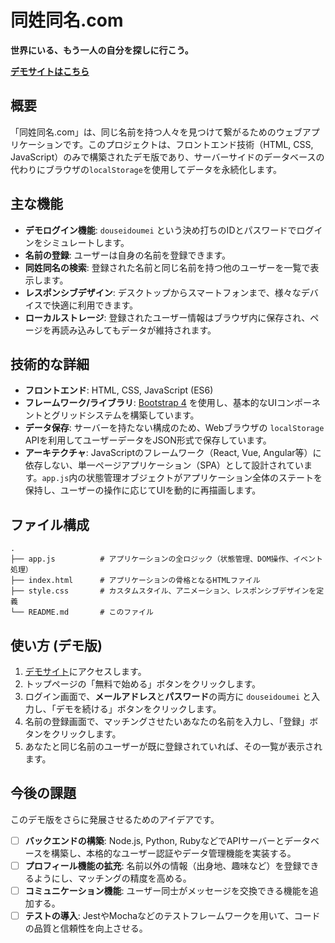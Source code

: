 # 同姓同名.com

**世界にいる、もう一人の自分を探しに行こう。**

[**デモサイトはこちら**](https://x007rw.github.io/douseidoumei/)

## 概要

「同姓同名.com」は、同じ名前を持つ人々を見つけて繋がるためのウェブアプリケーションです。このプロジェクトは、フロントエンド技術（HTML, CSS, JavaScript）のみで構築されたデモ版であり、サーバーサイドのデータベースの代わりにブラウザの`localStorage`を使用してデータを永続化します。

## 主な機能

- **デモログイン機能**: `douseidoumei` という決め打ちのIDとパスワードでログインをシミュレートします。
- **名前の登録**: ユーザーは自身の名前を登録できます。
- **同姓同名の検索**: 登録された名前と同じ名前を持つ他のユーザーを一覧で表示します。
- **レスポンシブデザイン**: デスクトップからスマートフォンまで、様々なデバイスで快適に利用できます。
- **ローカルストレージ**: 登録されたユーザー情報はブラウザ内に保存され、ページを再読み込みしてもデータが維持されます。

## 技術的な詳細

- **フロントエンド**: HTML, CSS, JavaScript (ES6)
- **フレームワーク/ライブラリ**: [Bootstrap 4](https://getbootstrap.com/docs/4.5/getting-started/introduction/) を使用し、基本的なUIコンポーネントとグリッドシステムを構築しています。
- **データ保存**: サーバーを持たない構成のため、Webブラウザの `localStorage` APIを利用してユーザーデータをJSON形式で保存しています。
- **アーキテクチャ**: JavaScriptのフレームワーク（React, Vue, Angular等）に依存しない、単一ページアプリケーション（SPA）として設計されています。`app.js`内の状態管理オブジェクトがアプリケーション全体のステートを保持し、ユーザーの操作に応じてUIを動的に再描画します。

## ファイル構成

```
.
├── app.js          # アプリケーションの全ロジック（状態管理、DOM操作、イベント処理）
├── index.html      # アプリケーションの骨格となるHTMLファイル
├── style.css       # カスタムスタイル、アニメーション、レスポンシブデザインを定義
└── README.md       # このファイル
```

## 使い方 (デモ版)

1.  [デモサイト](https://x007rw.github.io/douseidoumei/)にアクセスします。
2.  トップページの「無料で始める」ボタンをクリックします。
3.  ログイン画面で、**メールアドレス**と**パスワード**の両方に `douseidoumei` と入力し、「デモを続ける」ボタンをクリックします。
4.  名前の登録画面で、マッチングさせたいあなたの名前を入力し、「登録」ボタンをクリックします。
5.  あなたと同じ名前のユーザーが既に登録されていれば、その一覧が表示されます。

## 今後の課題

このデモ版をさらに発展させるためのアイデアです。

- [ ] **バックエンドの構築**: Node.js, Python, RubyなどでAPIサーバーとデータベースを構築し、本格的なユーザー認証やデータ管理機能を実装する。
- [ ] **プロフィール機能の拡充**: 名前以外の情報（出身地、趣味など）を登録できるようにし、マッチングの精度を高める。
- [ ] **コミュニケーション機能**: ユーザー同士がメッセージを交換できる機能を追加する。
- [ ] **テストの導入**: JestやMochaなどのテストフレームワークを用いて、コードの品質と信頼性を向上させる。